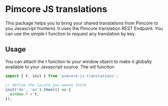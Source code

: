 # Pimcore JS translations
This package helps you to bring your shared translations from Pimcore
to you Javascript frontend. It uses the Pimcore translation REST Endpoint.
You can use the simple t function to request any translation by key.

## Usage
You can attach the t function to your window object to make it
globally available to your Javascript source.
The init function

```javascript
import { t, init } from 'pimcore-js-translations';

// define the locale you wanna fetch
init('de', 'en').then(() => {
  window.t = t;
});
```

